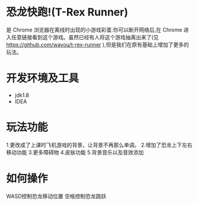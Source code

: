 # 恐龙快跑!(T-Rex Runner) 

是 Chrome 浏览器在离线时出现的小游戏彩蛋.你可以断开网络后,在 Chrome 进入任意链接看到这个游戏。虽然已经有人将这个游戏抽离出来了(见 https://github.com/wayou/t-rex-runner ),但是我们在原有基础上增加了更多的玩法。

# 开发环境及工具

* jdk1.8
* IDEA

# 玩法功能

1.更改成了上课时飞机游戏的背景，让背景不再那么单调。
2.增加了恐龙上下左右移动功能
3.更多障碍物
4.皮肤功能
5.背景音乐以及音效添加

# 如何操作
WASD控制恐龙移动位置 空格控制恐龙跳跃
